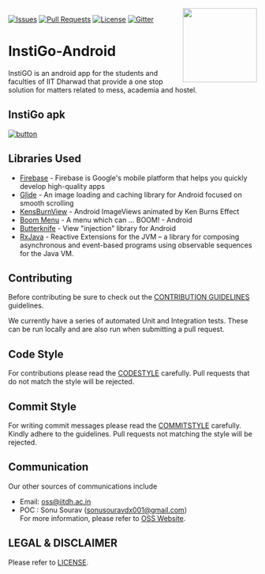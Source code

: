 <img src="https://user-images.githubusercontent.com/47269634/55819333-2a623c80-5b16-11e9-9e68-7383086d8b80.png" align =right height='150'>


[![Issues](https://img.shields.io/github/issues-raw/oss2019/instigo-android.svg?color=red)](https://github.com/oss2019/instigo-android/issues) [![Pull Requests](https://img.shields.io/github/issues-pr/oss2019/instigo-android.svg?color=yellow)](https://github.com/oss2019/instigo-android/pulls) [![License](https://img.shields.io/github/license/oss2019/instigo-android.svg?logoColor=red)](https://github.com/oss2019/instigo-android/blob/master/LICENSE.md) [![Gitter](https://img.shields.io/badge/chat-on%20gitter-ff006f.svg?style=flat-square)](https://gitter.im/oss2019/instigo-android)


# InstiGo-Android
InstiGO is an android app for the students and faculties of IIT Dharwad that provide a one stop solution for matters related to mess, academia and hostel. 

## InstiGo apk
[![button](https://user-images.githubusercontent.com/34706326/57187663-142a7f00-6f10-11e9-9d89-144e9f46e8f3.jpg)](https://drive.google.com/open?id=1iE_qPeSnJFIYzzZZOspIjTET86psqJeR)
## Libraries Used

- [Firebase](https://github.com/firebase/quickstart-android) - Firebase is Google's mobile platform that helps you quickly develop high-quality apps
- [Glide](https://github.com/bumptech/glide) - An image loading and caching library for Android focused on smooth scrolling 
- [KensBurnView](https://github.com/flavioarfaria/KenBurnsView) - Android ImageViews animated by Ken Burns Effect
- [Boom Menu](https://github.com/Nightonke/BoomMenu) - A menu which can ... BOOM! - Android
- [Butterknife](http://jakewharton.github.io/butterknife/) - View "injection" library for Android
- [RxJava](https://github.com/ReactiveX/RxJava) - Reactive Extensions for the JVM – a library for composing asynchronous and event-based programs using observable sequences for the Java VM.

## Contributing

Before contributing be sure to check out the [CONTRIBUTION GUIDELINES](https://github.com/oss2019/instigo-android/blob/master/Contribution-Guidelines.md) guidelines.

We currently have a series of automated Unit and Integration tests. These can be run locally and are also run when submitting a pull request.

## Code Style
For contributions please read the [CODESTYLE](https://github.com/oss2019/instigo-android/blob/master/Code-Style.md) carefully. Pull requests that do not match the style will be rejected.

## Commit Style
For writing commit messages please read the [COMMITSTYLE](https://github.com/oss2019/instigo-android/blob/master/Commit-Style.md) carefully. Kindly adhere to the guidelines. Pull requests not matching the style will be rejected.  

## Communication

Our other sources of communications include

- Email: oss@iitdh.ac.in
- POC : Sonu Sourav (sonusouravdx001@gmail.com)  
For more information, please refer to [OSS Website](https://oss2019.github.io/).


## LEGAL & DISCLAIMER

Please refer to [LICENSE](https://github.com/oss2019/instigo-android/blob/master/LICENSE.md).
